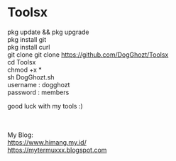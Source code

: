# Toolsx

pkg update && pkg upgrade<br/>
pkg install git<br/>
pkg install curl<br/>
git clone git clone https://github.com/DogGhozt/Toolsx<br/>
cd Toolsx<br/>
chmod +x *<br/>
sh DogGhozt.sh<br/>
username : dogghozt<br/>
password : members<br/>

good luck with my tools :)<br/><br/><br/>

My Blog:<br/>
https://www.himang.my.id/<br/>
https://mytermuxxx.blogspot.com<br/>


